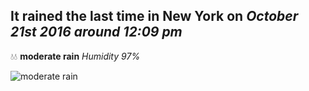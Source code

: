 ## It rained the last time in New York on *October 21st 2016 around 12:09 pm*
💧💧  **moderate rain** *Humidity 97%*

![moderate rain](http://openweathermap.org/img/w/10d.png)
